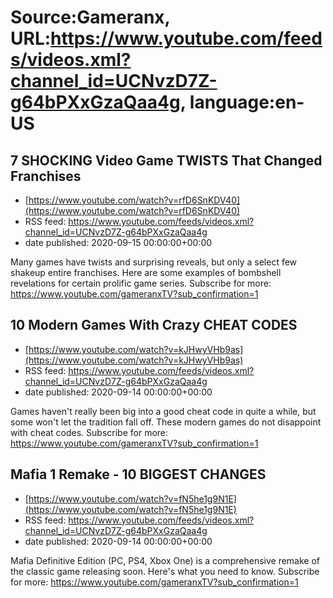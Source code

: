 # Source:Gameranx, URL:https://www.youtube.com/feeds/videos.xml?channel_id=UCNvzD7Z-g64bPXxGzaQaa4g, language:en-US

## 7 SHOCKING Video Game TWISTS That Changed Franchises
 - [https://www.youtube.com/watch?v=rfD6SnKDV40](https://www.youtube.com/watch?v=rfD6SnKDV40)
 - RSS feed: https://www.youtube.com/feeds/videos.xml?channel_id=UCNvzD7Z-g64bPXxGzaQaa4g
 - date published: 2020-09-15 00:00:00+00:00

Many games have twists and surprising reveals, but only a select few shakeup entire franchises. Here are some examples of bombshell revelations for certain prolific game series.
Subscribe for more: https://www.youtube.com/gameranxTV?sub_confirmation=1

## 10 Modern Games With Crazy CHEAT CODES
 - [https://www.youtube.com/watch?v=kJHwyVHb9as](https://www.youtube.com/watch?v=kJHwyVHb9as)
 - RSS feed: https://www.youtube.com/feeds/videos.xml?channel_id=UCNvzD7Z-g64bPXxGzaQaa4g
 - date published: 2020-09-14 00:00:00+00:00

Games haven't really been big into a good cheat code in quite a while, but some won't let the tradition fall off. These modern games do not disappoint with cheat codes.
Subscribe for more: https://www.youtube.com/gameranxTV?sub_confirmation=1

## Mafia 1 Remake - 10 BIGGEST CHANGES
 - [https://www.youtube.com/watch?v=fN5he1g9N1E](https://www.youtube.com/watch?v=fN5he1g9N1E)
 - RSS feed: https://www.youtube.com/feeds/videos.xml?channel_id=UCNvzD7Z-g64bPXxGzaQaa4g
 - date published: 2020-09-14 00:00:00+00:00

Mafia Definitive Edition (PC, PS4, Xbox One) is a comprehensive remake of the classic game releasing soon. Here's what you need to know.
Subscribe for more: https://www.youtube.com/gameranxTV?sub_confirmation=1

